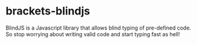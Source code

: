 brackets-blindjs
================

BlindJS is a Javascript library that allows blind typing of pre-defined code. So stop worrying about writing valid code and start typing fast as hell!
